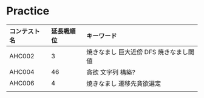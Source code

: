 # Practice

| コンテスト名 | 延長戦順位 | キーワード |
| :- | :- | :- |
| AHC002 | 3 | 焼きなまし 巨大近傍 DFS 焼きなまし閾値  |
| AHC004 | 46 | 貪欲 文字列 構築?  |
| AHC006 | 4 | 焼きなまし 遷移先貪欲選定  |
|  |  |  |

